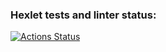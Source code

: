 ### Hexlet tests and linter status:
[![Actions Status](https://github.com/kndenisenko/docker-project-74/actions/workflows/hexlet-check.yml/badge.svg)](https://github.com/kndenisenko/docker-project-74/actions)